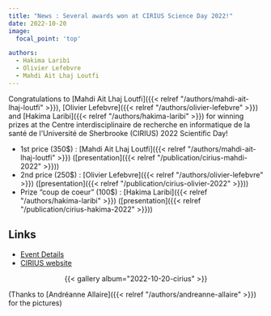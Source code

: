 ```yaml
---
title: "News : Several awards won at CIRIUS Science Day 2022!"
date: 2022-10-20
image:
  focal_point: 'top'

authors:
  - Hakima Laribi
  - Olivier Lefebvre
  - Mahdi Ait Lhaj Loutfi
---
```


  Congratulations to [Mahdi Ait Lhaj Loutfi]({{< relref "/authors/mahdi-ait-lhaj-loutfi" >}}),
  [Olivier Lefebvre]({{< relref "/authors/olivier-lefebvre" >}}) and
  [Hakima Laribi]({{< relref "/authors/hakima-laribi" >}}) for winning prizes at the Centre 
  interdisciplinaire de recherche en informatique de la santé de l'Université de Sherbrooke 
  (CIRIUS) 2022 Scientific Day!

  -	1st price (350$) : [Mahdi Ait Lhaj Loutfi]({{< relref "/authors/mahdi-ait-lhaj-loutfi" >}}) ([presentation]({{< relref "/publication/cirius-mahdi-2022" >}}))
  -	2nd price (250$) : [Olivier Lefebvre]({{< relref "/authors/olivier-lefebvre" >}}) ([presentation]({{< relref "/publication/cirius-olivier-2022" >}}))
  -	Prize “coup de coeur” (100$) : [Hakima Laribi]({{< relref "/authors/hakima-laribi" >}}) ([presentation]({{< relref "/publication/cirius-hakima-2022" >}}))

## Links

  - [Event Details](https://www.dropbox.com/s/qshut4vilvaja93/Programmation_Cirius_JS_2022.pdf?dl=0)
  - [CIRIUS website](https://cirius.ca/)

<div style="text-align: center;">
{{< gallery album="2022-10-20-cirius" >}}
</div>

  (Thanks to [Andréanne Allaire]({{< relref "/authors/andreanne-allaire" >}}) for the pictures)
